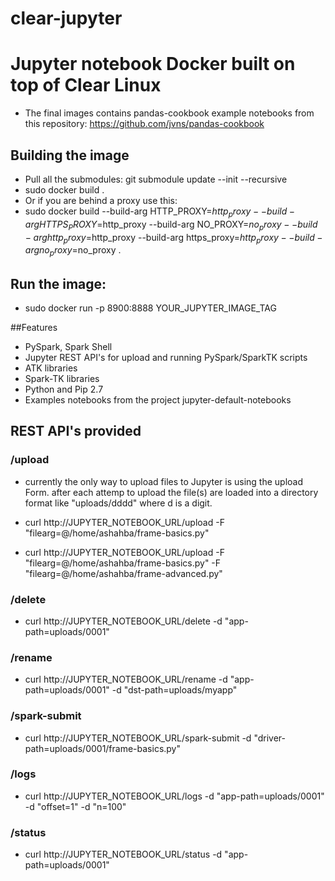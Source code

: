 # clear-jupyter
Jupyter notebook Docker built on top of Clear Linux
=======

- The final images contains pandas-cookbook example notebooks from this repository:
https://github.com/jvns/pandas-cookbook

## Building the image
- Pull all the submodules: git submodule update --init --recursive
- sudo docker build .
- Or if you are behind a proxy use this:
- sudo docker build --build-arg HTTP_PROXY=$http_proxy --build-arg HTTPS_PROXY=$http_proxy --build-arg NO_PROXY=$no_proxy --build-arg http_proxy=$http_proxy --build-arg https_proxy=$http_proxy --build-arg no_proxy=$no_proxy .

## Run the image:
- sudo docker run -p 8900:8888 YOUR_JUPYTER_IMAGE_TAG

##Features

- PySpark, Spark Shell
- Jupyter REST API's for upload and running PySpark/SparkTK scripts
- ATK libraries
- Spark-TK libraries
- Python and Pip 2.7
- Examples notebooks from the project jupyter-default-notebooks

## REST API's provided

### /upload
- currently the only way to upload files to Jupyter is using the upload Form.
    after each attemp to upload the file(s) are loaded into a directory format like "uploads/dddd" where d is a digit.

- curl http://JUPYTER_NOTEBOOK_URL/upload -F "filearg=@/home/ashahba/frame-basics.py"
- curl http://JUPYTER_NOTEBOOK_URL/upload -F "filearg=@/home/ashahba/frame-basics.py" -F "filearg=@/home/ashahba/frame-advanced.py"

### /delete
- curl http://JUPYTER_NOTEBOOK_URL/delete -d "app-path=uploads/0001"

### /rename
- curl http://JUPYTER_NOTEBOOK_URL/rename -d "app-path=uploads/0001" -d "dst-path=uploads/myapp"

### /spark-submit
- curl http://JUPYTER_NOTEBOOK_URL/spark-submit -d "driver-path=uploads/0001/frame-basics.py"

### /logs
- curl http://JUPYTER_NOTEBOOK_URL/logs -d "app-path=uploads/0001" -d "offset=1" -d "n=100"

### /status
- curl http://JUPYTER_NOTEBOOK_URL/status -d "app-path=uploads/0001"

